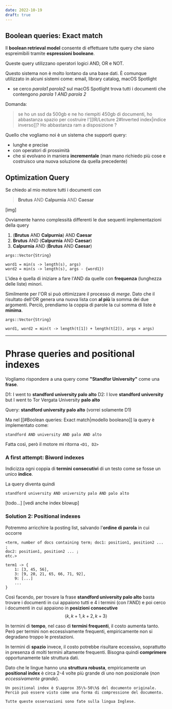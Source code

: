 ```yaml
---
date: 2022-10-19
draft: true
---
```


## Boolean queries: Exact match
Il **boolean retrieval model** consente di effettuare tutte query che siano espreimibili tramite **espressioni booleane**.

Queste query utilizzano operatori logici AND, OR e NOT.

Questo sistema non è molto lontano da una base dati.
È comunque utilizzato in alcuni sistemi come: email, library catalog, macOS Spotlight
- se cerco *parola1 parola2* sul macOS Spotlight trova tutti i documenti che contengono *parola 1 AND parola 2*

Domanda:
> se ho un ssd da 500gb e ne ho riempiti 450gb di documenti, ho abbastanza spazio per costruire l'[[IR/Lecture 2#Inverted index|indice inverso]]?
> Ho abbastanza ram a disposizione ?

Quello che vogliamo noi è un sistema che supporti query:
- lunghe e precise
- con operatori di prossimità
- che si evolvano in maniera **incrementale** (man mano richiedo più cose e costruisco una nuova soluzione da quella precedente)


## Optimization Query
Se chiedo al mio motore tutti i documenti con

> **Brutus** AND **Calpurnia** AND **Caesar**

[img]

Ovviamente hanno complessità differenti le due sequenti implementazioni della query
1. (**Brutus** AND **Calpurnia**) AND **Caesar**
2. **Brutus** AND (**Calpurnia** AND **Caesar**)
3. **Calpurnia** AND (**Brutus** AND **Caesar**)

```
args::Vector{String}

word1 = min(s -> length(s), args)
word2 = min(s -> length(s), args - {word1})
```



L'idea è quella di iniziare a fare l'AND da quelle con **frequenza** (lunghezza delle liste) minori.

Similmente per l'OR si può ottimizzare il processo di *merge*.
Dato che il risultato dell'OR genera una nuova lista con **al più** la somma dei due argomenti.
Perciò, prendiamo la coppia di parole la cui somma di liste è **minima**.

```
args::Vector{String}

word1, word2 = min(t -> length(t[1]) + length(t[2]), args × args)
```


-------
# Phrase queries and positional indexes
Vogliamo rispondere a una query come **"Standfor University"** come una **frase**.

D1: I went to **standford university palo alto**
D2: I love **standford university** but I went to Tor Vergata University **palo alto**

Query: **standford university palo alto** (vorrei solamente D1)

Ma nel [[#Boolean queries: Exact match|modello booleano]] la query è implementato come:

	standford AND university AND palo AND alto

Fatta così, però il motore mi ritorna `<D1, D2>` 

### A first attempt: Biword indexes
Indicizza ogni coppia di **termini consecutivi** di un testo come se fosse un unico **indice**.

La query diventa quindi

	standford university AND university palo AND palo alto

[todo...]
[vedi anche index blowup]

### Solution 2: Positional indexes
Potremmo arricchire la posting list, salvando l'**ordine di parola** in cui occorre

```
<term, number of docs containing term; doc1: position1, position2 ... ;  
doc2: position1, position2 ... ;  
etc.>
```

```
term1 -> {
	1: [3, 45, 56],
	3: [9, 20, 21, 65, 66, 71, 92],
	9: [...]
	...
}
```

Così facendo, per trovare la frase **standford university palo alto** basta trovare i documenti in cui appaiono tutti e 4 i termini (con l'AND) e poi cerco i documenti in cui appaiono in **posizioni consecutive**
$$\langle k, k+1, k+2, k+3 \rangle$$

In termini di **tempo**, nel caso di **termini frequenti**, il costo aumenta tanto.
Però per termini non eccessivamente frequenti, empiricamente non si degradano troppo le prestazioni.

In termini di **spazio** invece, il costo potrebbe risultare eccessivo, soprattutto in presenza di molti termini altamente frequenti.
Bisogna quindi **comprimere** opportunamente tale struttura dati.

Dato che le lingue hanno una **struttura robusta**, empiricamente un **positional index** è circa 2-4 volte più grande di uno non posizionale (*non eccessivamente grande*).

```ad-tldr
Un positional index è $\approx 35\%-50\%$ del documento originale.
Perciò può essere visto come una forma di compressione del documento.
```


```ad-attention
Tutte queste osservazioni sono fate sulla lingua Inglese.
```
